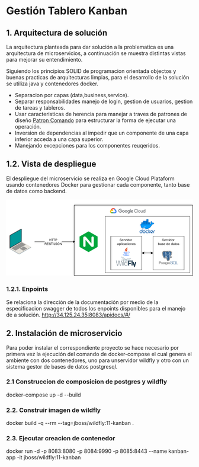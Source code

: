 # Gestión Tablero Kanban

## 1. Arquitectura de solución
La arquitectura planteada para dar solución a la problematica es una arquitectura de microservicios, a continuación se muestra distintas vistas para mejorar su entendimiento.

Siguiendo los principios SOLID de programacion orientada objectos y buenas practicas de arquitecturas limpias, para el desarrollo de la solución se utiliza java y contenedores docker. 
* Separacion por capas (data,business,service).
* Separar responsabilidades manejo de login, gestion de usuarios, gestion de tareas y tableros.
* Usar caracteristicas de herencia para manejar a traves de patrones de diseño [Patron Comando](https://es.wikipedia.org/wiki/Command_(patr%C3%B3n_de_dise%C3%B1o)) para estructurar la forma de ejecutar una operación.
* Inversion de dependencias al impedir que un componente de una capa inferior acceda a una capa superior.
* Manejando excepciones para los componentes reuqeridos.

## 1.2. Vista de despliegue
El despliegue del microservicio se realiza en Google Cloud Plataform usando contenedores Docker para gestionar cada componente, tanto base de datos como backend.

![](kanban/apidocs/vistaDespliegue.png?raw=true)

### 1.2.1. Enpoints
Se relaciona la dirección de la documentación por medio de la especificacion swagger de todos los enpoints disponibles para el manejo de a solución.
 http://34.125.24.35:8083/apidocs/#/

## 2. Instalación de microservicio
Para poder instalar el correspondiente proyecto se hace necesario por primera vez la ejecución del comando de docker-compose el cual genera el ambiente con dos contenedores, uno para unservidor wildfly y otro con un sistema gestor de bases de datos postgresql.

### 2.1 Construccion de composicion de postgres y wildfly
docker-compose up -d --build

### 2.2. Construir imagen de wildfly
docker build -q --rm --tag=jboss/wildfly:11-kanban .

### 2.3. Ejecutar creacion de contenedor
docker run -d -p 8083:8080 -p 8084:9990 -p 8085:8443 --name kanban-app -it jboss/wildfly:11-kanban
